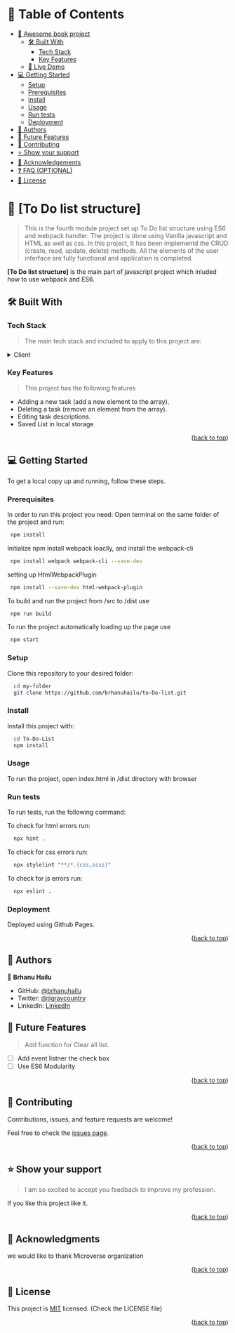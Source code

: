 <a name="readme-top"></a>

# 📗 Table of Contents

- [📖 Awesome book project](#about-project)
  - [🛠 Built With](#built-with)
    - [Tech Stack](#tech-stack)
    - [Key Features](#key-features)
  - [🚀 Live Demo](#live-demo)
- [💻 Getting Started](#getting-started)
  - [Setup](#setup)
  - [Prerequisites](#prerequisites)
  - [Install](#install)
  - [Usage](#usage)
  - [Run tests](#run-tests)
  - [Deployment](#triangular_flag_on_post-deployment)
- [👥 Authors](#authors)
- [🔭 Future Features](#future-features)
- [🤝 Contributing](#contributing)
- [⭐️ Show your support](#support)
- [🙏 Acknowledgements](#acknowledgements)
- [❓ FAQ (OPTIONAL)](#faq)
- [📝 License](#license)

<!-- PROJECT DESCRIPTION -->

# 📖 [To Do list structure] <a name="about-project"></a>

> This is the fourth module project set up To Do list structure using ES6 and webpack handler. The project is done using Vanilla javascript and HTML as well as css.
> In this project, It has been implementd the CRUD (create, read, update, delete) methods. All the elements of the user interface are fully functional and application is completed.

**[To Do list structure]** is the main part of javascript project which inluded how to use webpack and ES6.

## 🛠 Built With <a name="built-with"></a>

### Tech Stack <a name="tech-stack"></a>

> The main tech stack and included to apply to this project are:

<details>
  <summary>Client</summary>
  <ul>
    <li><a href="https://www.w3schools.com/html/default.asp">Html</a></li>
    <li><a href="https://www.w3schools.com/css/default.asp">CSS</a></li>
    <li><a href="https://www.w3schools.com/js/">Javascript</a></li>
    <li><a href="https://webpack.js.org/guides/getting-started/">Webpack bundler</a></li>
    <li><a href="https://webpack.js.org/guides/getting-started/">HtmlWebpackPlugin</a></li>
    <li><a href="https://webpack.js.org/guides/output-management/">style-loader and css-loader</a></li>
  </ul>
</details>

<!-- Features -->

### Key Features <a name="key-features"></a>

> This project has the following features

- Adding a new task (add a new element to the array).
- Deleting a task (remove an element from the array).
- Editing task descriptions.
- Saved List in local storage

<p align="right">(<a href="#readme-top">back to top</a>)</p>
<!--video description-->
<!-- LIVE DEMO -->

<!-- GETTING STARTED -->

## 💻 Getting Started <a name="getting-started"></a>

To get a local copy up and running, follow these steps.

### Prerequisites

In order to run this project you need:
Open terminal on the same folder of the project and run:

```sh
 npm install
```

Initialize npm install webpack loaclly, and install the webpack-cli

```sh
 npm install webpack webpack-cli --save-dev
```

setting up HtmlWebpackPlugin

```sh
 npm install --save-dev html-webpack-plugin
```

To build and run the project from /src to /dist use

```sh
 npm run build
```

To run the project automatically loading up the page use

```sh
 npm start
```

### Setup

Clone this repository to your desired folder:

```sh
  cd my-folder
  git clone https://github.com/brhanuhailu/to-Do-list.git
```

### Install

Install this project with:

```sh
  cd To-Do-List
  npm install
```

### Usage

To run the project, open index.html in /dist directory with browser

### Run tests

To run tests, run the following command:

To check for html errors run:

```sh
  npx hint .
```

To check for css errors run:

```sh
  npx stylelint "**/*.{css,scss}"
```

To check for js errors run:

```sh
  npx eslint .
```

### Deployment

Deployed using Github Pages.

<p align="right">(<a href="#readme-top">back to top</a>)</p>

<!-- AUTHORS -->

## 👥 Authors <a name="authors"></a>

👤 **Brhanu Hailu**

- GitHub: [@brhanuhailu](https://github.com/brhanuhailu)
- Twitter: [@tigraycountry](https://twitter.com/TigrayCountry)
- LinkedIn: [LinkedIn](https://www.linkedin.com/in/brhanu-hailu-85578a246/)

<!-- FUTURE FEATURES -->

## 🔭 Future Features <a name="future-features"></a>

> Add function for Clear all list.

- [ ] Add event listner the check box
- [ ] Use ES6 Modularity

<p align="right">(<a href="#readme-top">back to top</a>)</p>

<!-- CONTRIBUTING -->

## 🤝 Contributing <a name="contributing"></a>

Contributions, issues, and feature requests are welcome!

Feel free to check the [issues page](https://github.com/brhanuhailu/to-Do-list.git/issues).

<p align="right">(<a href="#readme-top">back to top</a>)</p>

<!-- SUPPORT -->

## ⭐️ Show your support <a name="support"></a>

> I am so excited to accept you feedback to improve my profession.

If you like this project like it.

<p align="right">(<a href="#readme-top">back to top</a>)</p>

<!-- ACKNOWLEDGEMENTS -->

## 🙏 Acknowledgments <a name="acknowledgements"></a>

we would like to thank Microverse organization

<p align="right">(<a href="#readme-top">back to top</a>)</p>

<!-- FAQ (optional) -->

<!-- LICENSE -->

## 📝 License <a name="license"></a>

This project is [MIT](https://github.com/brhanuhailu/to-Do-list/blob/main/LICENSE) licensed.
(Check the LICENSE file)

<p align="right">(<a href="#readme-top">back to top</a>)</p>
